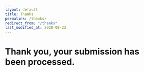 ```yaml
---
layout: default
title: Thanks
permalink: /thanks/
redirect_from: "/thanks"
last_modified_at: 2020-08-23
---
```


# Thank you, your submission has been processed.